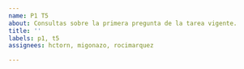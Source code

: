 ```yaml
---
name: P1 T5
about: Consultas sobre la primera pregunta de la tarea vigente.
title: ''
labels: p1, t5
assignees: hctorn, migonazo, rocimarquez

---
```



